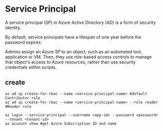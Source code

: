 # Service Principal
A service principal (SP) in Azure Active Directory (AD) is a form of security identity. 

By default, service principals have a lifespan of one year before the password expires. 

Admins assign an Azure SP to an object, such as an automated tool, application or VM. Then, they use role-based access controls to manage that object's access to Azure resources, rather than use security credentials within scripts.

## create 
```
az ad sp create-for-rbac --name <service-principal-name> #default Contributor role
az ad sp create-for-rbac --name <service-principal-name> --role reader #Reader role

az login --service-principal --username <app-id> --password <password> --tenant <tenant-id>
az account show #get Azure Subscription ID and name
```
